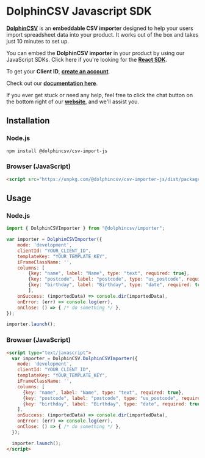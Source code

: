 # DolphinCSV Javascript SDK

**[DolphinCSV](https://dolphincsv.com)** is an **embeddable CSV importer** designed to help your users import spreadsheet data into your product. It works out of the box and takes just 10 minutes to set up.

You can embed the **DolphinCSV importer** in your product by using our JavaScript SDKs. Click here if you're looking for the **[React SDK](https://github.com/dolphincsv/)**.

To get your **Client ID**, **[create an account](https://service.dolphincsv.com/auth)**.

Check out our **[documentation here](https://docs.dolphincsv.com)**.

If you ever get stuck or need any help, feel free to click the chat button on the bottom right of our **[website](https://dolphincsv.com)**, and we'll assist you.

## Installation

### Node.js

```bash
npm install @dolphincsv/csv-import-js
```

### Browser (JavaScript)

```html
<script src="https://unpkg.com/@dolphincsv/csv-importer-js/dist/packages/index.1.0.0.umd.js" type="text/javascript"></script>
```

## Usage

### Node.js

```javascript
import { DolphinCSVImporter } from "@dolphincsv/importer";

var importer = DolphinCSVImporter({
    mode: 'development',
    clientId: "YOUR_CLIENT_ID",
    templateKey: "YOUR_TEMPLATE_KEY",
    iFrameClassName: '',
    columns: [
        {key: "name", label: "Name", type: "text", required: true},
        {key: "postcode", label: "postcode", type: "us_postcode", required: true},
        {key: "birthday", label: "Birthday", type: "date", required: true},
        ],
    onSuccess: (importedData) => console.dir(importedData),
    onError: (err) => console.log(err),
    onClose: () => { /* do something */ },
});

importer.launch();
```

### Browser (JavaScript)

```html
<script type="text/javascript">
  var importer = DolphinCSV.DolphinCSVImporter({
    mode: 'development',
    clientId: "YOUR_CLIENT_ID",
    templateKey: "YOUR_TEMPLATE_KEY",
    iFrameClassName: '',
    columns: [
      {key: "name", label: "Name", type: "text", required: true},
      {key: "postcode", label: "postcode", type: "us_postcode", required: true},
      {key: "birthday", label: "Birthday", type: "date", required: true},
    ],
    onSuccess: (importedData) => console.dir(importedData),
    onError: (err) => console.log(err),
    onClose: () => { /* do something */ },
  });

  importer.launch();
</script>
```
